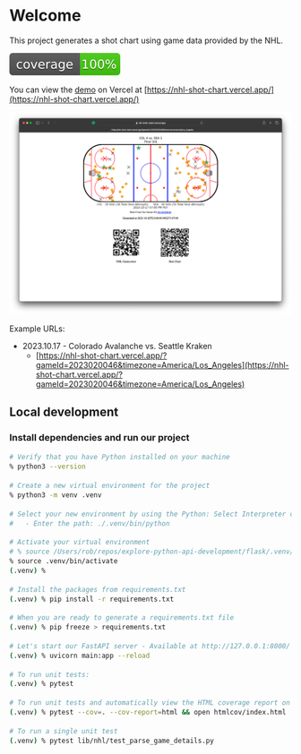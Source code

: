 # Welcome

This project generates a shot chart using game data provided by the NHL.

![](./__screenshots__/coverage.svg)

You can view the [demo](https://nhl-shot-chart.vercel.app/) on Vercel at [https://nhl-shot-chart.vercel.app/](https://nhl-shot-chart.vercel.app/)

![](./__screenshots__/01.png)

Example URLs:
- 2023.10.17 - Colorado Avalanche vs. Seattle Kraken 
  - [https://nhl-shot-chart.vercel.app/?gameId=2023020046&timezone=America/Los_Angeles](https://nhl-shot-chart.vercel.app/?gameId=2023020046&timezone=America/Los_Angeles)

## Local development

### Install dependencies and run our project

```sh
# Verify that you have Python installed on your machine
% python3 --version

# Create a new virtual environment for the project
% python3 -m venv .venv

# Select your new environment by using the Python: Select Interpreter command in VS Code
#   - Enter the path: ./.venv/bin/python

# Activate your virtual environment
# % source /Users/rob/repos/explore-python-api-development/flask/.venv/bin/activate
% source .venv/bin/activate
(.venv) %

# Install the packages from requirements.txt
(.venv) % pip install -r requirements.txt

# When you are ready to generate a requirements.txt file
(.venv) % pip freeze > requirements.txt

# Let's start our FastAPI server - Available at http://127.0.0.1:8000/
(.venv) % uvicorn main:app --reload

# To run unit tests:
(.venv) % pytest

# To run unit tests and automatically view the HTML coverage report on macOS:
(.venv) % pytest --cov=. --cov-report=html && open htmlcov/index.html

# To run a single unit test
(.venv) % pytest lib/nhl/test_parse_game_details.py

```
